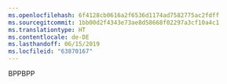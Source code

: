 ```yaml
---
ms.openlocfilehash: 6f4128cb0616a2f6536d1174ad7582775ac2fdff
ms.sourcegitcommit: 1bb00d2f4343e73ae8d58668f02297a3cf10a4c1
ms.translationtype: HT
ms.contentlocale: de-DE
ms.lasthandoff: 06/15/2019
ms.locfileid: "63870167"
---
```

<span data-ttu-id="1cbff-101">BPP</span><span class="sxs-lookup"><span data-stu-id="1cbff-101">BPP</span></span>
